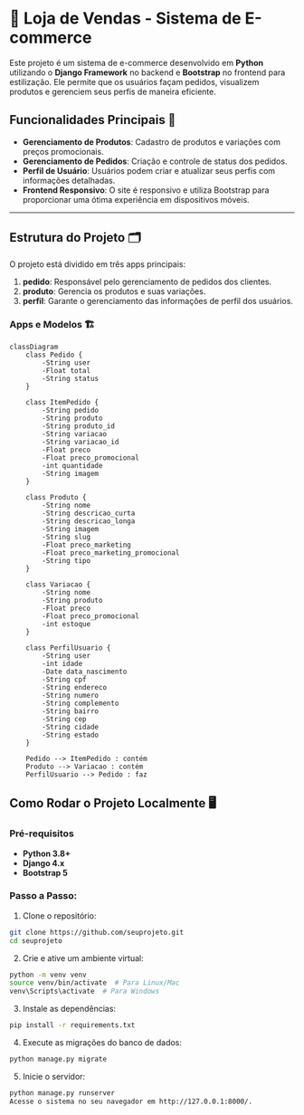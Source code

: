 
# 🛒 Loja de Vendas - Sistema de E-commerce 

Este projeto é um sistema de e-commerce desenvolvido em **Python** utilizando o **Django Framework** no backend e **Bootstrap** no frontend para estilização. Ele permite que os usuários façam pedidos, visualizem produtos e gerenciem seus perfis de maneira eficiente.

## Funcionalidades Principais 🚀

- **Gerenciamento de Produtos**: Cadastro de produtos e variações com preços promocionais.
- **Gerenciamento de Pedidos**: Criação e controle de status dos pedidos.
- **Perfil de Usuário**: Usuários podem criar e atualizar seus perfis com informações detalhadas.
- **Frontend Responsivo**: O site é responsivo e utiliza Bootstrap para proporcionar uma ótima experiência em dispositivos móveis.

---

## Estrutura do Projeto 🗂️

O projeto está dividido em três apps principais:

1. **pedido**: Responsável pelo gerenciamento de pedidos dos clientes.
2. **produto**: Gerencia os produtos e suas variações.
3. **perfil**: Garante o gerenciamento das informações de perfil dos usuários.

### Apps e Modelos 🏗️

```mermaid
classDiagram
    class Pedido {
        -String user
        -Float total
        -String status
    }

    class ItemPedido {
        -String pedido
        -String produto
        -String produto_id
        -String variacao
        -String variacao_id
        -Float preco
        -Float preco_promocional
        -int quantidade
        -String imagem
    }

    class Produto {
        -String nome
        -String descricao_curta
        -String descricao_longa
        -String imagem
        -String slug
        -Float preco_marketing
        -Float preco_marketing_promocional
        -String tipo
    }

    class Variacao {
        -String nome
        -String produto
        -Float preco
        -Float preco_promocional
        -int estoque
    }

    class PerfilUsuario {
        -String user
        -int idade
        -Date data_nascimento
        -String cpf
        -String endereco
        -String numero
        -String complemento
        -String bairro
        -String cep
        -String cidade
        -String estado
    }

    Pedido --> ItemPedido : contém
    Produto --> Variacao : contém
    PerfilUsuario --> Pedido : faz
```

## Como Rodar o Projeto Localmente 🖥️

### Pré-requisitos

- **Python 3.8+**
- **Django 4.x**
- **Bootstrap 5**

### Passo a Passo:

1. Clone o repositório:
```bash
git clone https://github.com/seuprojeto.git
cd seuprojeto
```

2. Crie e ative um ambiente virtual:

```bash
python -m venv venv
source venv/bin/activate  # Para Linux/Mac
venv\Scripts\activate  # Para Windows
```

3. Instale as dependências:

```bash
pip install -r requirements.txt
```

4. Execute as migrações do banco de dados:
   
```bash
python manage.py migrate
```

5. Inicie o servidor:

```bash
python manage.py runserver
Acesse o sistema no seu navegador em http://127.0.0.1:8000/.
```
